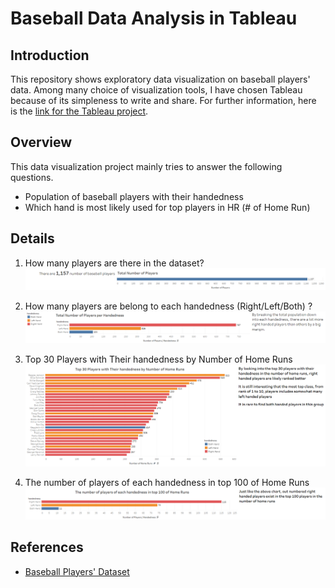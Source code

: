 # Baseball Data Analysis in Tableau

## Introduction

This repository shows exploratory data visualization on baseball players' data. Among many choice of visualization tools, I have chosen Tableau because of its simpleness to write and share. For further information, here is the [link for the Tableau project](https://public.tableau.com/profile/chansung#!/vizhome/baseballplayeranalysis/1_1?publish=yes).

## Overview

This data visualization project mainly tries to answer the following questions.

- Population of baseball players with their handedness
- Which hand is most likely used for top players in HR (# of Home Run)

## Details

1. How many players are there in the dataset?
![Figure 1](./1.PNG)

2. How many players are belong to each handedness (Right/Left/Both) ?
![Figure 2](./2.PNG)

3. Top 30 Players with Their handedness by Number of Home Runs
![Figure 3](./3.PNG)

4. The number of players of each handedness in top 100 of Home Runs
![Figure 4](./4.PNG)

## References

- [Baseball Players' Dataset](https://www.google.com/url?q=https://s3.amazonaws.com/udacity-hosted-downloads/ud507/baseball_data.csv&sa=D&ust=1534835252701000)
